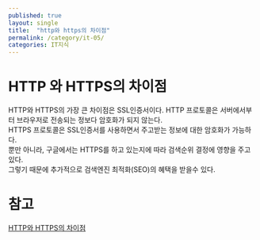 ```yaml
---
published: true
layout: single
title:  "http와 https의 차이점"
permalink: /category/it-05/
categories: IT지식
---
```


# HTTP 와 HTTPS의 차이점

HTTP와 HTTPS의 가장 큰 차이점은 SSL인증서이다. HTTP 프로토콜은 서버에서부터 브라우저로 전송되는 정보다 암호화가 되지 않는다.  
HTTPS 프로토콜은 SSL인증서를 사용하면서 주고받는 정보에 대한 암호화가 가능하다.  
뿐만 아니라, 구글에서는 HTTPS를 하고 있는지에 따라 검색순위 결정에 영향을 주고 있다.  
그렇기 때문에 추가적으로 검색엔진 최적화(SEO)의 혜택을 받을수 있다.

# 참고
[HTTP와 HTTPS의 차이점](https://brunch.co.kr/@hyoi0303/10)
